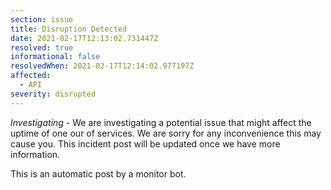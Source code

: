 ```yaml
---
section: issue
title: Disruption Detected
date: 2021-02-17T12:13:02.731447Z
resolved: true
informational: false
resolvedWhen: 2021-02-17T12:14:02.977197Z
affected:
  - API
severity: disrupted
---
```

*Investigating* - We are investigating a potential issue that might affect the uptime of one our of services. We are sorry for any inconvenience this may cause you. This incident post will be updated once we have more information.

This is an automatic post by a monitor bot.
        